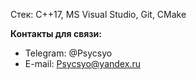 Стек:
C++17, MS Visual Studio, Git, CMake

**Контакты для связи:**
- Telegram: @Psycsyo
- E-mail: Psycsyo@yandex.ru
